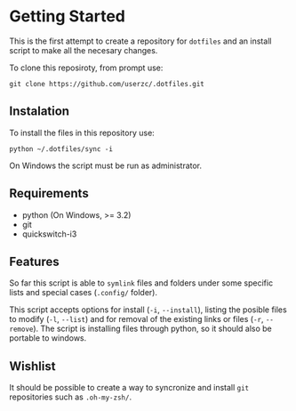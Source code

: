 # Getting Started

This is the first attempt to create a repository for `dotfiles` and an
install script to make all the necesary changes.

To clone this reposiroty, from prompt use:

    git clone https://github.com/userzc/.dotfiles.git

## Instalation

To install the files in this repository use:

    python ~/.dotfiles/sync -i

On Windows the script must be run as administrator.

## Requirements

- python (On Windows, >= 3.2)
- git
- quickswitch-i3

## Features

So far this script is able to `symlink` files and folders under some
specific lists and special cases (`.config/` folder).

This script accepts options for install (`-i`, `--install`), listing
the posible files to modify (`-l`, `--list`) and for removal of the
existing links or files (`-r`, `--remove`). The script is installing
files through python, so it should also be portable to windows.

## Wishlist

It should be possible to create a way to syncronize and install `git`
repositories such as `.oh-my-zsh/`.
